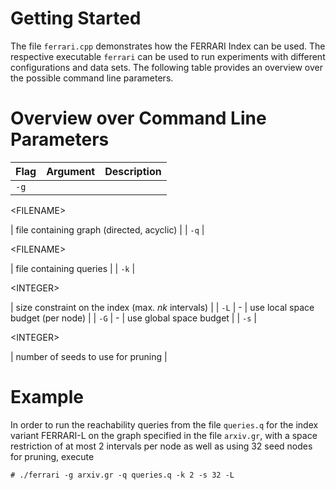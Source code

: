 # Getting Started #
The file `ferrari.cpp` demonstrates how the FERRARI Index can be used. The respective executable `ferrari` can be used to run experiments with different configurations and data sets. The following table provides an overview over the possible command line parameters.

# Overview over Command Line Parameters #

| **Flag** | **Argument** | **Description** |
|:---------|:-------------|:----------------|
| `-g`     | 

&lt;FILENAME&gt;

 | file containing graph (directed, acyclic) |
| `-q`     | 

&lt;FILENAME&gt;

 | file containing queries |
| `-k`     | 

&lt;INTEGER&gt;

 | size constraint on the index (max. _nk_ intervals) |
| `-L`     | -            | use local space budget (per node) |
| `-G`     | -            | use global space budget |
| `-s`     | 

&lt;INTEGER&gt;

 | number of seeds to use for pruning |

# Example #
In order to run the reachability queries from the file `queries.q` for the index variant FERRARI-L on the graph specified in the file `arxiv.gr`, with a space restriction of at most 2 intervals per node as well as using 32 seed nodes for pruning, execute

```
# ./ferrari -g arxiv.gr -q queries.q -k 2 -s 32 -L
```